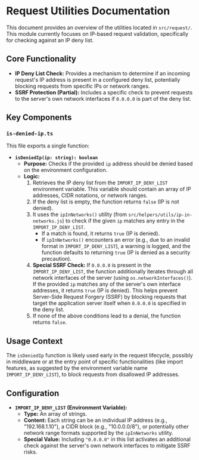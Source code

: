 # Request Utilities Documentation

This document provides an overview of the utilities located in `src/request/`. This module currently focuses on IP-based request validation, specifically for checking against an IP deny list.

## Core Functionality

*   **IP Deny List Check:** Provides a mechanism to determine if an incoming request's IP address is present in a configured deny list, potentially blocking requests from specific IPs or network ranges.
*   **SSRF Protection (Partial):** Includes a specific check to prevent requests to the server's own network interfaces if `0.0.0.0` is part of the deny list.

## Key Components

### `is-denied-ip.ts`

This file exports a single function:

*   **`isDeniedIp(ip: string): boolean`**
    *   **Purpose:** Checks if the provided `ip` address should be denied based on the environment configuration.
    *   **Logic:**
        1.  Retrieves the IP deny list from the `IMPORT_IP_DENY_LIST` environment variable. This variable should contain an array of IP addresses, CIDR notations, or network ranges.
        2.  If the deny list is empty, the function returns `false` (IP is not denied).
        3.  It uses the `ipInNetworks()` utility (from `src/helpers/utils/ip-in-networks.js`) to check if the given `ip` matches any entry in the `IMPORT_IP_DENY_LIST`.
            *   If a match is found, it returns `true` (IP is denied).
            *   If `ipInNetworks()` encounters an error (e.g., due to an invalid format in `IMPORT_IP_DENY_LIST`), a warning is logged, and the function defaults to returning `true` (IP is denied as a security precaution).
        4.  **Special SSRF Check:** If `0.0.0.0` is present in the `IMPORT_IP_DENY_LIST`, the function additionally iterates through all network interfaces of the server (using `os.networkInterfaces()`). If the provided `ip` matches any of the server's own interface addresses, it returns `true` (IP is denied). This helps prevent Server-Side Request Forgery (SSRF) by blocking requests that target the application server itself when `0.0.0.0` is specified in the deny list.
        5.  If none of the above conditions lead to a denial, the function returns `false`.

## Usage Context

The `isDeniedIp` function is likely used early in the request lifecycle, possibly in middleware or at the entry point of specific functionalities (like import features, as suggested by the environment variable name `IMPORT_IP_DENY_LIST`), to block requests from disallowed IP addresses.

## Configuration

*   **`IMPORT_IP_DENY_LIST` (Environment Variable):**
    *   **Type:** An array of strings.
    *   **Content:** Each string can be an individual IP address (e.g., "192.168.1.10"), a CIDR block (e.g., "10.0.0.0/8"), or potentially other network range formats supported by the `ipInNetworks` utility.
    *   **Special Value:** Including `"0.0.0.0"` in this list activates an additional check against the server's own network interfaces to mitigate SSRF risks. 